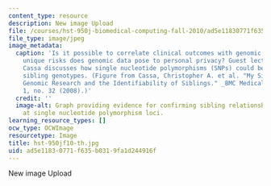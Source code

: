 ```yaml
---
content_type: resource
description: New image Upload
file: /courses/hst-950j-biomedical-computing-fall-2010/ad5e11830771f635b0319fa1d244916f_hst-950jf10-th.jpg
file_type: image/jpeg
image_metadata:
  caption: 'Is it possible to correlate clinical outcomes with genomic data? What
    unique risks does genomic data pose to personal privacy? Guest lecturer Christopher
    Cassa discusses how single nucleotide polymorphisms (SNPs) could be used to identify
    sibling genotypes. (Figure from Cassa, Christopher A. et al. "My Sister''s Keeper?:
    Genomic Research and the Identifiability of Siblings." _BMC Medical Genomics_
    1, no. 32 (2008).)'
  credit: ''
  image-alt: Graph providing evidence for confirming sibling relationship given matches
    at single nucleotide polymorphism loci.
learning_resource_types: []
ocw_type: OCWImage
resourcetype: Image
title: hst-950jf10-th.jpg
uid: ad5e1183-0771-f635-b031-9fa1d244916f
---
```

New image Upload

